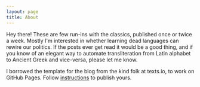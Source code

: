 ```yaml
---
layout: page
title: About
---
```


Hey there! These are few run-ins with the classics, published once or twice a week. Mostly I'm interested in whether learning dead languages can rewire our politics. If the posts ever get read it would be a good thing, and if you know of an elegant way to automate transliteration from Latin alphabet to Ancient Greek and vice-versa, please let me know.


I borrowed the template for the blog from the kind folk at texts.io, to work on GitHub Pages. Follow [instructions](<http://www.texts.io/support/0017/>) to publish yours.
